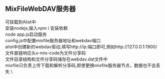## MixFileWebDAV服务器
可挂载到Alist中 \
安装nodejs,输入npm i 安装依赖 \
node app.js启动服务 \
config.js中配置mixfile服务器地址和webdav端口 \
alist中创建新的webdav驱动,填写http://ip:端口即可,例如http://127.0.0.1:1900/ \
文件直链响应头x-mix-code为文件分享码 \
文件目录结构和文件分享码储存在webdav.dat文件中 \
mixfile只负责上传下载和解析分享码,即使更换mixfile服务器节点，数据也不会丢失 \